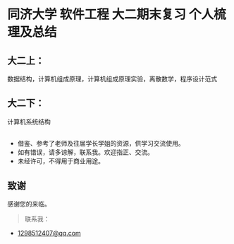 # 同济大学 软件工程 大二期末复习 个人梳理及总结

## 大二上：
数据结构，计算机组成原理，计算机组成原理实验，离散数学，程序设计范式


## 大二下：

计算机系统结构

##
* 借鉴、参考了老师及往届学长学姐的资源，供学习交流使用。
* 如有错误，请多谅解，联系我。欢迎指正、交流。
* 未经许可，不得用于商业用途。

## 致谢
感谢您的来临。
> 联系我：
* 1298512407@qq.com
